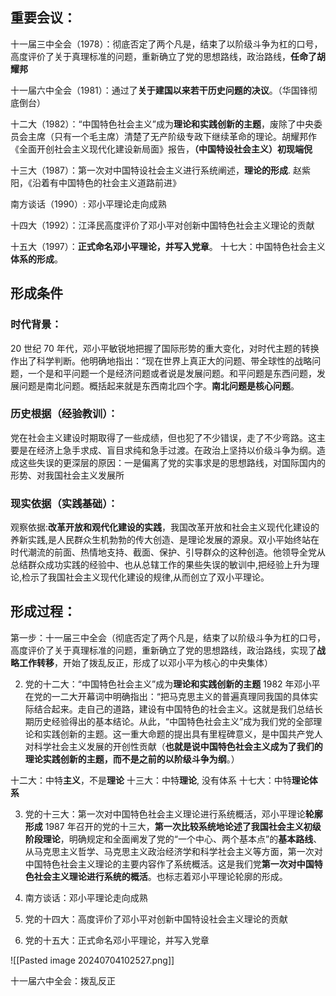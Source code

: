## 重要会议：
十一届三中全会（1978）：彻底否定了两个凡是，结束了以阶级斗争为杠的口号，高度评价了关于真理标准的问题，重新确立了党的思想路线，政治路线，**任命了胡耀邦**

十一届六中全会（1981）：通过了**关于建国以来若干历史问题的决议**。（华国锋彻底倒台）

十二大（1982）：“中国特色社会主义”成为**理论和实践创新的主题**，废除了中央委员会主席（只有一个毛主席）清楚了无产阶级专政下继续革命的理论。胡耀邦作《全面开创社会主义现代化建设新局面》报告，**（中国特设社会主义）初现端倪**

十三大（1987）：第一次对中国特设社会主义进行系统阐述，**理论的形成**. 赵紫阳，《沿着有中国特色的社会主义道路前进》

南方谈话（1990）: 邓小平理论走向成熟

十四大（1992）：江泽民高度评价了邓小平对创新中国特色社会主义理论的贡献

十五大（1997）：**正式命名邓小平理论，并写入党章**。
十七大：中国特色社会主义**体系的形成**。


## 形成条件

### 时代背景：
20 世纪 70 年代，邓小平敏锐地把握了国际形势的重大变化，对时代主题的转换作出了科学判断。他明确地指出：“现在世界上真正大的问题、带全球性的战略问题，一个是和平问题一个是经济问题或者说是发展问题。和平问题是东西问题，发展问题是南北问题。概括起来就是东西南北四个字。**南北问题是核心问题**。

### 历史根据（经验教训）：
党在社会主义建设时期取得了一些成绩，但也犯了不少错误，走了不少弯路。这主要是在经济上急手求成、盲目求纯和急手过渡。在政治上坚持以价级斗争为纲。造成这些失误的更深层的原因：一是偏离了党的实事求是的思想路线，对国际国内的形势、对我国社会主义发展所

### 现实依据（实践基础）：
观察依据:**改革开放和观代化建设的实践**，我国改革开放和社会主义现代化建设的养新实践,是人民群众生机勃勃的传大创造、是理论发展的源泉。双小平始终站在时代潮流的前面、热情地支持、截面、保护、引导群众的这种创造。他领导全党从总结群众成功实践的经验中、也从总辖工作的果些失误的敏训中,把经验上升为理论,检示了我国社会主义现代化建设的规律,从而创立了双小平理论。


## 形成过程：
第一步：十一届三中全会（彻底否定了两个凡是，结束了以阶级斗争为杠的口号，高度评价了关于真理标准的问题，重新确立了党的思想路线，政治路线，实现了**战略工作转移**，开始了拨乱反正，形成了以邓小平为核心的中央集体）


2. 党的十二大：“中国特色社会主义”成为**理论和实践创新的主题**
1982 年邓小平在党的一二大开幕词中明确指出：“把马克思主义的普遍真理同我国的具体实际结合起来。走自己的道路，建设有中国特色的社会主义。这就是我们总结长期历史经验得出的基本结论。从此，“中国特色社会主义”成为我们党的全部理论和实践创新的主题。这一重大命题的提出具有里程碑意义，是中国共产党人对科学社会主义发展的开创性贡献（**也就是说中国特色社会主义成为了我们的理论实践创新的主题，而不是之前的以阶级斗争为纲**。）

十二大：中特**主义**，不是**理论**
十三大：中特**理论**, 没有体系
十七大：中特**理论体系**

3. 党的十三大：第一次对中国特色社会主义理论进行系统概活，邓小平理论**轮廓形成**
1987 年召开的党的十三大，**第一次比较系统地论述了我国社会主义初级阶段理论**，明确规定和全面阐发了党的“一个中心、两个基本点”的**基本路线**、从马克思主义哲学、马克思主义政治经济学和科学社会主义等方面，第一次对中国特色社会主义理论的主要内容作了系统概活。这是我们党**第一次对中国特色社会主义理论进行系统的概活**。也标志着邓小平理论轮廓的形成。

4. 南方谈话：邓小平理论走向成熟

5. 党的十四大：高度评价了邓小平对创新中国特设社会主义理论的贡献
6. 党的十五大：正式命名邓小平理论，并写入党章

![[Pasted image 20240704102527.png]]

十一届六中全会：拨乱反正
